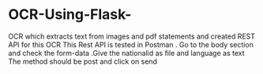 # OCR-Using-Flask-
OCR  which extracts text from images and pdf statements and created REST API for this OCR 
This Rest API is tested in Postman .
Go to the body section and check the form-data .Give the nationalid as file and language as text 
The method should be post and click on send
